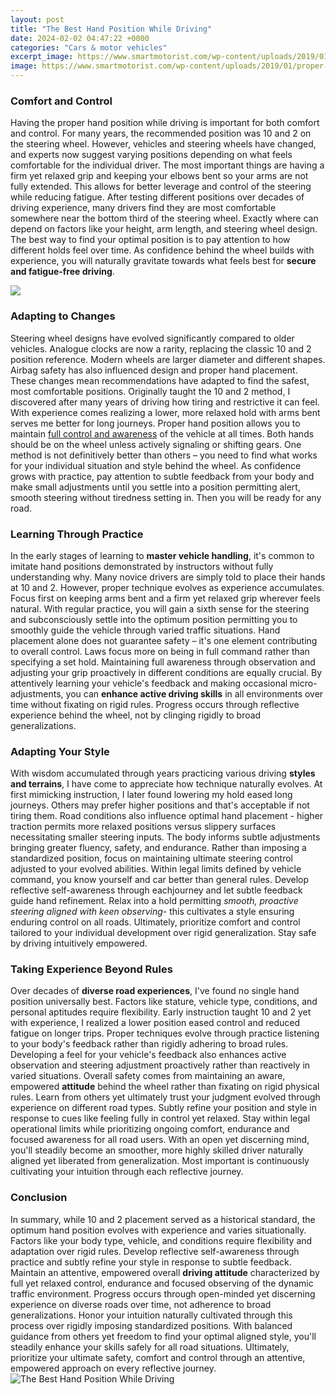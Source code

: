 ```yaml
---
layout: post
title: "The Best Hand Position While Driving"
date: 2024-02-02 04:47:22 +0000
categories: "Cars & motor vehicles"
excerpt_image: https://www.smartmotorist.com/wp-content/uploads/2019/01/proper-driving-position-step-2-1024x1024.jpg
image: https://www.smartmotorist.com/wp-content/uploads/2019/01/proper-driving-position-step-2-1024x1024.jpg
---
```


### Comfort and Control 
Having the proper hand position while driving is important for both comfort and control. For many years, the recommended position was 10 and 2 on the steering wheel. However, vehicles and steering wheels have changed, and experts now suggest varying positions depending on what feels comfortable for the individual driver. The most important things are having a firm yet relaxed grip and keeping your elbows bent so your arms are not fully extended. This allows for better leverage and control of the steering while reducing fatigue.
After testing different positions over decades of driving experience, many drivers find they are most comfortable somewhere near the bottom third of the steering wheel. Exactly where can depend on factors like your height, arm length, and steering wheel design. The best way to find your optimal position is to pay attention to how different holds feel over time. As confidence behind the wheel builds with experience, you will naturally gravitate towards what feels best for **secure and fatigue-free driving**.

![](https://i.ytimg.com/vi/DXEPFNJkxBs/maxresdefault.jpg)
### Adapting to Changes 
Steering wheel designs have evolved significantly compared to older vehicles. Analogue clocks are now a rarity, replacing the classic 10 and 2 position reference. Modern wheels are larger diameter and different shapes. Airbag safety has also influenced design and proper hand placement. These changes mean recommendations have adapted to find the safest, most comfortable positions. Originally taught the 10 and 2 method, I discovered after many years of driving how tiring and restrictive it can feel. With experience comes realizing a lower, more relaxed hold with arms bent serves me better for long journeys.
Proper hand position allows you to maintain [full control and awareness](https://yt.io.vn/collection/alkire) of the vehicle at all times. Both hands should be on the wheel unless actively signaling or shifting gears. One method is not definitively better than others – you need to find what works for your individual situation and style behind the wheel. As confidence grows with practice, pay attention to subtle feedback from your body and make small adjustments until you settle into a position permitting alert, smooth steering without tiredness setting in. Then you will be ready for any road.
### Learning Through Practice
In the early stages of learning to **master vehicle handling**, it's common to imitate hand positions demonstrated by instructors without fully understanding why. Many novice drivers are simply told to place their hands at 10 and 2. However, proper technique evolves as experience accumulates. Focus first on keeping arms bent and a firm yet relaxed grip wherever feels natural. With regular practice, you will gain a sixth sense for the steering and subconsciously settle into the optimum position permitting you to smoothly guide the vehicle through varied traffic situations.
Hand placement alone does not guarantee safety – it's one element contributing to overall control. Laws focus more on being in full command rather than specifying a set hold. Maintaining full awareness through observation and adjusting your grip proactively in different conditions are equally crucial. By attentively learning your vehicle's feedback and making occasional micro-adjustments, you can **enhance active driving skills** in all environments over time without fixating on rigid rules. Progress occurs through reflective experience behind the wheel, not by clinging rigidly to broad generalizations.
### Adapting Your Style 
With wisdom accumulated through years practicing various driving **styles and terrains**, I have come to appreciate how technique naturally evolves. At first mimicking instruction, I later found lowering my hold eased long journeys. Others may prefer higher positions and that's acceptable if not tiring them. Road conditions also influence optimal hand placement - higher traction permits more relaxed positions versus slippery surfaces necessitating smaller steering inputs. The body informs subtle adjustments bringing greater fluency, safety, and endurance.
Rather than imposing a standardized position, focus on maintaining ultimate steering control adjusted to your evolved abilities. Within legal limits defined by vehicle command, you know yourself and car better than general rules. Develop reflective self-awareness through eachjourney and let subtle feedback guide hand refinement. Relax into a hold permitting *smooth, proactive steering aligned with keen observing*\- this cultivates a style ensuring enduring control on all roads. Ultimately, prioritize comfort and control tailored to your individual development over rigid generalization. Stay safe by driving intuitively empowered.
### Taking Experience Beyond Rules 
Over decades of **diverse road experiences**, I've found no single hand position universally best. Factors like stature, vehicle type, conditions, and personal aptitudes require flexibility. Early instruction taught 10 and 2 yet with experience, I realized a lower position eased control and reduced fatigue on longer trips. Proper techniques evolve through practice listening to your body's feedback rather than rigidly adhering to broad rules. Developing a feel for your vehicle's feedback also enhances active observation and steering adjustment proactively rather than reactively in varied situations.
Overall safety comes from maintaining an aware, empowered **attitude** behind the wheel rather than fixating on rigid physical rules. Learn from others yet ultimately trust your judgment evolved through experience on different road types. Subtly refine your position and style in response to cues like feeling fully in control yet relaxed. Stay within legal operational limits while prioritizing ongoing comfort, endurance and focused awareness for all road users. With an open yet discerning mind, you'll steadily become an smoother, more highly skilled driver naturally aligned yet liberated from generalization. Most important is continuously cultivating your intuition through each reflective journey.
### Conclusion 
In summary, while 10 and 2 placement served as a historical standard, the optimum hand position evolves with experience and varies situationally. Factors like your body type, vehicle, and conditions require flexibility and adaptation over rigid rules. Develop reflective self-awareness through practice and subtly refine your style in response to subtle feedback. Maintain an attentive, empowered overall **driving attitude** characterized by full yet relaxed control, endurance and focused observing of the dynamic traffic environment. 
Progress occurs through open-minded yet discerning experience on diverse roads over time, not adherence to broad generalizations. Honor your intuition naturally cultivated through this process over rigidly imposing standardized positions. With balanced guidance from others yet freedom to find your optimal aligned style, you'll steadily enhance your skills safely for all road situations. Ultimately, prioritize your ultimate safety, comfort and control through an attentive, empowered approach on every reflective journey.
![The Best Hand Position While Driving](https://www.smartmotorist.com/wp-content/uploads/2019/01/proper-driving-position-step-2-1024x1024.jpg)